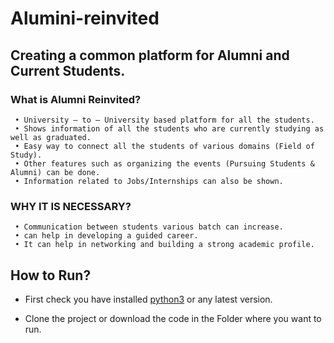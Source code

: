 # Alumini-reinvited

## Creating a common platform for Alumni and Current Students.


### What is Alumni Reinvited?
     • University – to – University based platform for all the students.
     • Shows information of all the students who are currently studying as well as graduated.
     • Easy way to connect all the students of various domains (Field of Study).
     • Other features such as organizing the events (Pursuing Students & Alumni) can be done.
     • Information related to Jobs/Internships can also be shown.
     
### WHY IT IS NECESSARY?
     • Communication between students various batch can increase.
     • can help in developing a guided career.
     • It can help in networking and building a strong academic profile.
     
## How to Run?
-  First check you have installed [python3](https://www.python.org/) or any latest version.
-  Clone the project or download the code in the Folder where you want to run.

     ```• $ git clone https://github.com/Harshpatel2222/Alumni-reinvited.git
     ```   
     


